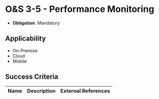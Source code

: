 # O&S 3-5 - Performance Monitoring

- **Obligation**: Mandatory






## Applicability

- On-Premise
- Cloud
- Mobile



## Success Criteria

| Name | Description | External References |
| ----- | ---------- | ------------------- |

